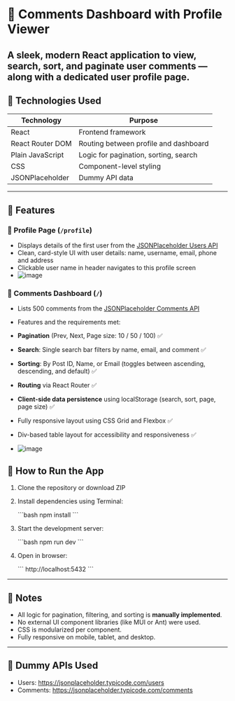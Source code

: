 # 🚀 Comments Dashboard with Profile Viewer
A sleek, modern React application to view, search, sort, and paginate user comments — along with a dedicated user profile page.
---

## 🚀 Technologies Used

| Technology       | Purpose                                |
|------------------|----------------------------------------|
| React            | Frontend framework                     |
| React Router DOM | Routing between profile and dashboard  |
| Plain JavaScript | Logic for pagination, sorting, search  |
| CSS              | Component-level styling                |
| JSONPlaceholder  | Dummy API data                         |

---

## 📌 Features

### 🔹 Profile Page (`/profile`)
- Displays details of the first user from the [JSONPlaceholder Users API](https://jsonplaceholder.typicode.com/users)
- Clean, card-style UI with user details: name, username, email, phone and address
- Clickable user name in header navigates to this profile screen
- ![image](https://github.com/user-attachments/assets/fcc97171-0ba5-4e54-81dc-70d5100fda88)


### 🔹 Comments Dashboard (`/`)
- Lists 500 comments from the [JSONPlaceholder Comments API](https://jsonplaceholder.typicode.com/comments)

-  Features and the requirements met:
  -  **Pagination** (Prev, Next, Page size: 10 / 50 / 100) ✅
  -  **Search**: Single search bar filters by name, email, and comment ✅
  -  **Sorting**: By Post ID, Name, or Email (toggles between ascending, descending, and default) ✅
  -  **Routing** via React Router ✅
  -  **Client-side data persistence** using localStorage (search, sort, page, page size) ✅
  -  Fully responsive layout using CSS Grid and Flexbox ✅
  -  Div-based table layout for accessibility and responsiveness ✅
  -  ![image](https://github.com/user-attachments/assets/e75ef7aa-8507-4287-b537-d11a64211578)



## 🧪 How to Run the App

1. Clone the repository or download ZIP
2. Install dependencies using Terminal:

   \`\`\`bash
   npm install
   \`\`\`

3. Start the development server:

   \`\`\`bash
   npm run dev
   \`\`\`

4. Open in browser:

   \`\`\`
   http://localhost:5432
   \`\`\`

---

## 🧾 Notes

- All logic for pagination, filtering, and sorting is **manually implemented**.
- No external UI component libraries (like MUI or Ant) were used.
- CSS is modularized per component.
- Fully responsive on mobile, tablet, and desktop.

---

## 📎 Dummy APIs Used

- Users: https://jsonplaceholder.typicode.com/users
- Comments: https://jsonplaceholder.typicode.com/comments
